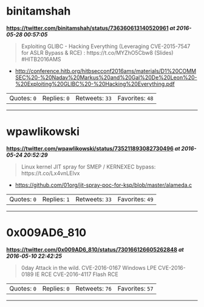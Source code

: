 # binitamshah
**https://twitter.com/binitamshah/status/736360613140520961 _at 2016-05-28 00:57:05_**
<blockquote>
Exploiting GLIBC - Hacking Everything (Leveraging CVE-2015-7547 for ASLR
Bypass &amp; RCE) : https://t.co/MYZhO5Cbw8 (Slides) #HITB2016AMS
</blockquote>

* http://conference.hitb.org/hitbsecconf2016ams/materials/D1%20COMMSEC%20-%20Nadav%20Markus%20and%20Gal%20De%20Leon%20-%20Exploiting%20GLIBC%20-%20Hacking%20Everything.pdf

<table><tr>
<td>Quotes: <code>0</code></td>
<td>Replies: <code>0</code></td>
<td>Retweets: <code>33</code></td>
<td>Favorites: <code>48</code></td>
</table></tr>

---

# wpawlikowski
**https://twitter.com/wpawlikowski/status/735211893082730496 _at 2016-05-24 20:52:29_**
<blockquote>
Linux kernel JIT spray for SMEP / KERNEXEC bypass: https://t.co/Lx4vnLElvx
</blockquote>

* https://github.com/01org/jit-spray-poc-for-ksp/blob/master/alameda.c

<table><tr>
<td>Quotes: <code>0</code></td>
<td>Replies: <code>1</code></td>
<td>Retweets: <code>33</code></td>
<td>Favorites: <code>49</code></td>
</table></tr>

---

# 0x009AD6_810
**https://twitter.com/0x009AD6_810/status/730166126605262848 _at 2016-05-10 22:42:25_**
<blockquote>
0day Attack in the wild.
CVE-2016-0167 Windows LPE
CVE-2016-0189 IE RCE
CVE-2016-4117 Flash RCE
</blockquote>


<table><tr>
<td>Quotes: <code>0</code></td>
<td>Replies: <code>0</code></td>
<td>Retweets: <code>76</code></td>
<td>Favorites: <code>57</code></td>
</table></tr>

---

